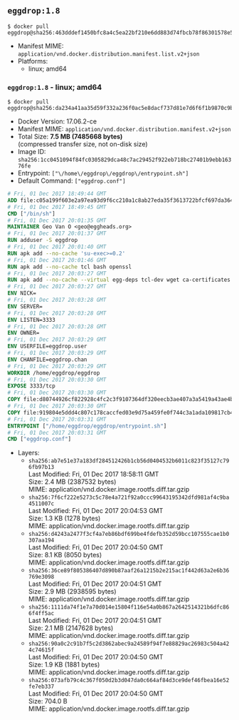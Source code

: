 ## `eggdrop:1.8`

```console
$ docker pull eggdrop@sha256:463dddef1450bfc8a4c5ea22bf210e6dd883d74fbcb78f86301578e5221a7f28
```

-	Manifest MIME: `application/vnd.docker.distribution.manifest.list.v2+json`
-	Platforms:
	-	linux; amd64

### `eggdrop:1.8` - linux; amd64

```console
$ docker pull eggdrop@sha256:da234a41aa35d59f332a236f0ac5e8dacf737d81e7d6f6f1b9870c9b982e7ded
```

-	Docker Version: 17.06.2-ce
-	Manifest MIME: `application/vnd.docker.distribution.manifest.v2+json`
-	Total Size: **7.5 MB (7485668 bytes)**  
	(compressed transfer size, not on-disk size)
-	Image ID: `sha256:1cc0451094f84fc0305829dca48c7ac29452f922eb718bc27401b9ebb16376fe`
-	Entrypoint: `["\/home\/eggdrop\/eggdrop\/entrypoint.sh"]`
-	Default Command: `["eggdrop.conf"]`

```dockerfile
# Fri, 01 Dec 2017 18:49:44 GMT
ADD file:c05a199f603e2a97ea93d9f6cc210a1c8ab27eda35f3613722bfcf697da36483 in / 
# Fri, 01 Dec 2017 18:49:45 GMT
CMD ["/bin/sh"]
# Fri, 01 Dec 2017 20:01:35 GMT
MAINTAINER Geo Van O <geo@eggheads.org>
# Fri, 01 Dec 2017 20:01:37 GMT
RUN adduser -S eggdrop
# Fri, 01 Dec 2017 20:01:40 GMT
RUN apk add --no-cache 'su-exec>=0.2'
# Fri, 01 Dec 2017 20:01:46 GMT
RUN apk add --no-cache tcl bash openssl
# Fri, 01 Dec 2017 20:03:27 GMT
RUN apk add --no-cache --virtual egg-deps tcl-dev wget ca-certificates make tar gpgme build-base openssl-dev   && wget ftp://ftp.eggheads.org/pub/eggdrop/source/1.8/eggdrop-1.8.2.tar.gz   && wget ftp://ftp.eggheads.org/pub/eggdrop/source/1.8/eggdrop-1.8.2.tar.gz.asc   && gpg --keyserver ha.pool.sks-keyservers.net --recv-key E01C240484DE7DBE190FE141E7667DE1D1A39AFF   && gpg --batch --verify eggdrop-1.8.2.tar.gz.asc eggdrop-1.8.2.tar.gz   && rm eggdrop-1.8.2.tar.gz.asc   && tar -zxvf eggdrop-1.8.2.tar.gz   && rm eggdrop-1.8.2.tar.gz   && ( cd eggdrop-1.8.2     && ./configure     && make config     && make     && make install DEST=/home/eggdrop/eggdrop )   && rm -rf eggdrop-1.8.2   && mkdir /home/eggdrop/eggdrop/data   && chown -R eggdrop /home/eggdrop/eggdrop   && apk del egg-deps
# Fri, 01 Dec 2017 20:03:27 GMT
ENV NICK=
# Fri, 01 Dec 2017 20:03:28 GMT
ENV SERVER=
# Fri, 01 Dec 2017 20:03:28 GMT
ENV LISTEN=3333
# Fri, 01 Dec 2017 20:03:28 GMT
ENV OWNER=
# Fri, 01 Dec 2017 20:03:29 GMT
ENV USERFILE=eggdrop.user
# Fri, 01 Dec 2017 20:03:29 GMT
ENV CHANFILE=eggdrop.chan
# Fri, 01 Dec 2017 20:03:29 GMT
WORKDIR /home/eggdrop/eggdrop
# Fri, 01 Dec 2017 20:03:30 GMT
EXPOSE 3333/tcp
# Fri, 01 Dec 2017 20:03:30 GMT
COPY file:d80744926cf822928c4fc2c3f9107364df320eecb3ae407a3a5419a43ae4b872 in /home/eggdrop/eggdrop 
# Fri, 01 Dec 2017 20:03:30 GMT
COPY file:919804e5ddd4c807c178caccfed03e9d75a459fe0f744c3a1ada109817cb44ec in /home/eggdrop/eggdrop/scripts/ 
# Fri, 01 Dec 2017 20:03:31 GMT
ENTRYPOINT ["/home/eggdrop/eggdrop/entrypoint.sh"]
# Fri, 01 Dec 2017 20:03:31 GMT
CMD ["eggdrop.conf"]
```

-	Layers:
	-	`sha256:ab7e51e37a183df284512426b1cb56d0404532b6011c823f35127c796fb97b13`  
		Last Modified: Fri, 01 Dec 2017 18:58:11 GMT  
		Size: 2.4 MB (2387532 bytes)  
		MIME: application/vnd.docker.image.rootfs.diff.tar.gzip
	-	`sha256:7f6cf222e5273c5c78e4a721f92a0ccc99643195342dfd981af4c9ba4511007c`  
		Last Modified: Fri, 01 Dec 2017 20:04:53 GMT  
		Size: 1.3 KB (1278 bytes)  
		MIME: application/vnd.docker.image.rootfs.diff.tar.gzip
	-	`sha256:d4243a2477f3cf4a7eb86bdf699be4fdefb352d59bcc107555cae1b0307aa194`  
		Last Modified: Fri, 01 Dec 2017 20:04:50 GMT  
		Size: 8.1 KB (8050 bytes)  
		MIME: application/vnd.docker.image.rootfs.diff.tar.gzip
	-	`sha256:36ce89f805386407d890b87aaf26a1215b2e215ac1f442d63a2e6b36769e3098`  
		Last Modified: Fri, 01 Dec 2017 20:04:51 GMT  
		Size: 2.9 MB (2938595 bytes)  
		MIME: application/vnd.docker.image.rootfs.diff.tar.gzip
	-	`sha256:1111da74f1e7a70d014e15804f116e54a0b867a2642514321b6dfc866f4ff5ac`  
		Last Modified: Fri, 01 Dec 2017 20:04:51 GMT  
		Size: 2.1 MB (2147628 bytes)  
		MIME: application/vnd.docker.image.rootfs.diff.tar.gzip
	-	`sha256:90a0c2c91b7f5c2d3862abec9a24589f94f7e88829ac26983c504a424c74615f`  
		Last Modified: Fri, 01 Dec 2017 20:04:50 GMT  
		Size: 1.9 KB (1881 bytes)  
		MIME: application/vnd.docker.image.rootfs.diff.tar.gzip
	-	`sha256:073afb79c4c367f050d2b3d047da0c664af84d3ce9def46fbea16e52fe7eb337`  
		Last Modified: Fri, 01 Dec 2017 20:04:50 GMT  
		Size: 704.0 B  
		MIME: application/vnd.docker.image.rootfs.diff.tar.gzip

